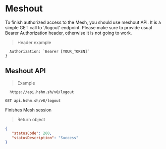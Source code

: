 # Meshout

To finish authorized access to the Mesh, you should use meshout API. It is a simple GET call to '/logout' endpoint. Please make sure to provide usual Bearer Authorization header, otherwise it is not going to work.

> Header example

```axiosConfig.headers = {
  Authorization: `Bearer [YOUR_TOKEN]`
}
```

## Meshout API

> Example

```shell
  https://api.hshm.sh/v0/logout
```

`GET api.hshm.sh/v0/logout`

Finishes Mesh session

> Return object

```json
{
   "statusCode": 200,
   "statusDescription": "Success"
}

```
